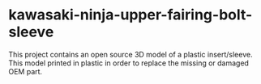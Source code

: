 # kawasaki-ninja-upper-fairing-bolt-sleeve
This project contains an open source 3D model of a plastic insert/sleeve. This model printed in plastic in order to replace the missing or damaged OEM part.

